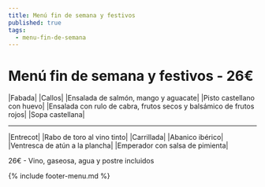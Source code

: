 ```yaml
---
title: Menú fin de semana y festivos
published: true
tags:
  - menu-fin-de-semana
---
```



# Menú fin de semana y festivos - 26€

|Fabada|
|Callos|
|Ensalada de salmón, mango y aguacate|
|Pisto castellano con huevo|
|Ensalada con rulo de cabra, frutos secos y balsámico de frutos rojos|
|Sopa castellana|

------

|Entrecot|
|Rabo de toro al vino tinto|
|Carrillada|
|Abanico ibérico|
|Ventresca de atún a la plancha|
|Emperador con salsa de pimienta|

<!-- |Cordero asado|eligiendo este segundo plato se añade 10€ al menú, en total 34€| -->

26€ - Vino, gaseosa, agua y postre incluidos

{% include footer-menu.md %}
